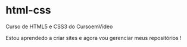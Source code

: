 # html-css
 Curso de HTML5 e CSS3 do CursoemVideo


Estou aprendedo a criar sites e agora vou gerenciar meus repositórios !